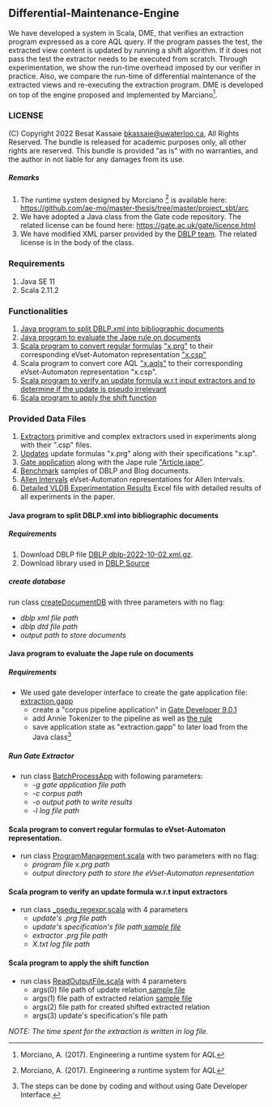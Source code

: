 ## Differential-Maintenance-Engine
 We have developed a system in Scala, DME, that verifies an extraction program expressed as a core AQL query.  If the program passes the test, the extracted view content is updated by running a shift algorithm. If it does not pass the test the extractor needs to be  executed from scratch. Through experimentation,  we show the run-time overhead imposed by our verifier in practice. Also, we compare the run-time of differential maintenance of the extracted views and re-executing the extraction program. DME is developed on top of the engine proposed and implemented by Marciano[^1].
### LICENSE
(C) Copyright 2022 Besat Kassaie <bkassaie@uwaterloo.ca>, All Rights Reserved.
The bundle is released for academic purposes only, all other rights are reserved.
This bundle is provided "as is" with no warranties, and the author in not liable for any damages from its use.

##### Remarks
1. The runtime system designed by Morciano [^1] is available here: https://github.com/ae-mo/master-thesis/tree/master/project_sbt/arc
2. We have adopted a Java class from the Gate code repository. The related license can be found here: https://gate.ac.uk/gate/licence.html
3. We have modified XML parser provided by the [DBLP team](https://dblp.org/faq/How+to+parse+dblp+xml.html). The related license is in the body of the class.
[^1]: Morciano, A. (2017). Engineering a runtime system for AQL
### Requirements
1. Java SE 11
2. Scala 2.11.2  

### Functionalities
1. [Java program to split DBLP.xml into bibliographic documents](https://github.com/Besatkassaie/Differential-Maintenance-Engine#java-program-to-split-dblpxml-into-bibliographic-documents)
2. [Java program to evaluate the Jape rule on documents](https://github.com/Besatkassaie/Differential-Maintenance-Engine#java-program-to-evaluate-the-jape-rule-on-documents)
3. [Scala program to convert regular formulas](https://github.com/Besatkassaie/Differential-Maintenance-Engine#scala-program-to-convert-regular-formulas-to-evset-automaton-representation) ["x.prg"](data/extractionPrograms/VLDB_Extractors/DBLP/S2010/S2010.prg) to their corresponding  eVset-Automaton representation  ["x.csp"](data/extractionPrograms/VLDB_Extractors/DBLP/S2010/S2010_UQJXo.csp)
4. Scala program to convert core AQL ["x.aqls"](data/extractionPrograms/VLDB_Extractors/DBLP/SVAAPlus/SVAAPlus.aqls) to their corresponding eVset-Automaton representation  "x.csp".
5. [Scala program to verify an update formula w.r.t input extractors and to determine if the update is pseudo irrelevant](https://github.com/Besatkassaie/Differential-Maintenance-Engine#scala-program-to-verify-an-update-formula-wrt-input-extractors)
6. [Scala program to apply the shift function](https://github.com/Besatkassaie/Differential-Maintenance-Engine#scala-program-to-apply-the-shift-function)


### Provided Data Files
1.  [Extractors](data/extractionPrograms/VLDB_Extractors) primitive and complex extractors used in experiments along with their ".csp" files.
2.  [Updates](data/extractionPrograms/VLDB_Updates/) update formulas "x.prg" along with their specifications "x.sp".
3.  [Gate application](gaterelated/extraction.gapp) along with the Jape rule ["Article.jape"](gaterelated/Data/Grammar/Article.jape).
4.  [Benchmark](data/) samples of DBLP and Blog documents.
5.  [Allen Intervals](data/Allen_Interval) eVset-Automaton representations for Allen Intervals.
6.  [Detailed VLDB Experimentation Results](data/results/) Excel file with detailed results of all experiments in the paper.

#### Java program to split DBLP.xml into bibliographic documents

##### Requirements
   1. Download DBLP file [DBLP dblp-2022-10-02.xml.gz]( https://dblp.org/xml/release/).
   2. Download library used in [DBLP Source](https://dblp.org/src/mmdb-2019-04-29-sources.jar)

##### create database
  run class [createDocumentDB](DBLP_PrepData/src/createDocumentDB.java) with three parameters with no flag:
   - *dblp xml file path*
   - *dblp dtd file path*
   - *output path to store documents*

#### Java program to evaluate the Jape rule on documents
##### Requirements
 * We used gate developer interface to create the gate application file: [extraction.gapp](gaterelated/extraction.gapp)
   - create a "corpus pipeline application" in [Gate Developer 9.0.1](https://gate.ac.uk/download/)
   - add Annie Tokenizer to the pipeline as well as [the rule]((gaterelated/Data/Grammar/Article.jape))  
   - save application state as "extraction.gapp" to later load from the Java class[^2]

  [^2]:  The steps can be done by coding and without using Gate Developer Interface.
##### Run Gate Extractor
* run class [BatchProcessApp](gaterelated/Code/src/cs/uwaterloo/BatchProcessApp.java) with following parameters:
  * *-g gate application file path*
  * *-c corpus path*
  * *-o output path to write results*
  * *-l log file path*

#### Scala program to convert regular formulas to eVset-Automaton representation.
* run class [ProgramManagement.scala](src/ca/uwaterloo/cs/util/ProgramManagement.scala) with two parameters with no flag:
  - *program file x.prg path*
  - *output directory path to store the eVset-Automaton representation*
####  Scala program to verify an update formula w.r.t input extractors
* run class [_psedu_regexpr.scala](src/_psedu_regexpr.scala) with 4 parameters
  - *update's .prg file path*
  - *update's specification's file path[ sample file](data/extractionPrograms/VLDB_Updates/Updates/dateFormat_dblp/dateFormat_dblp.sp)*
  - *extractor .prg file path*
  - *X.txt log file path*

####  Scala program to apply the shift function
* run class [ReadOutputFile.scala](src/ca/uwaterloo/cs/psupdate/ReadOutputFile.scala) with 4 parameters
  -  args(0) file path of update relation[ sample file](data/extractionPrograms/VLDB_Updates/Updates/dateFormat_dblp/output_dateFormat_dblp_LcQct.txt)
  -  args(1) file path of extracted relation [ sample file](data/extractionPrograms/VLDB_Extractors/DBLP/S2010/output_S2010_UQJXo.txt)
  -  args(2) file path for created shifted extracted relation
  -  args(3) update's specification's file path

*NOTE: The time spent for the extraction is written in log file.*
